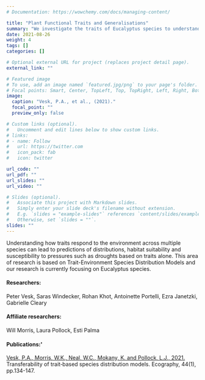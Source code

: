 ```yaml
---
# Documentation: https://wowchemy.com/docs/managing-content/

title: "Plant Functional Traits and Generalisations"
summary: "We investigate the traits of Eucalyptus species to understand generalisations of the traits, predictings distributions, habitat suitability and susceptibility to pressures such as droughts."
date: 2021-08-26
weight: 4
tags: []
categories: []

# Optional external URL for project (replaces project detail page).
external_link: ""

# Featured image
# To use, add an image named `featured.jpg/png` to your page's folder.
# Focal points: Smart, Center, TopLeft, Top, TopRight, Left, Right, BottomLeft, Bottom, BottomRight.
image:
  caption: "Vesk, P.A., et al., (2021)."
  focal_point: ""
  preview_only: false

# Custom links (optional).
#   Uncomment and edit lines below to show custom links.
# links:
# - name: Follow
#   url: https://twitter.com
#   icon_pack: fab
#   icon: twitter

url_code: ""
url_pdf: ""
url_slides: ""
url_video: ""

# Slides (optional).
#   Associate this project with Markdown slides.
#   Simply enter your slide deck's filename without extension.
#   E.g. `slides = "example-slides"` references `content/slides/example-slides.md`.
#   Otherwise, set `slides = ""`.
slides: ""
---
```

Understanding how traits respond to the environment across multiple species can lead to predictions of distributions, habitat suitability and susceptibility to pressures such as droughts based on traits alone. This area of research is based on Trait-Environment Species Distribution Models and our research is currently focusing on Eucalyptus species.

#### Researchers:  
Peter Vesk, Saras Windecker, Rohan Khot, Antoinette Portelli, Ezra Janetzki, Gabrielle Cleary  

#### Affiliate researchers:  
Will Morris, Laura Pollock, Esti Palma

#### Publications:'

[Vesk, P.A., Morris, W.K., Neal, W.C., Mokany, K. and Pollock, L.J., 2021.](https://onlinelibrary.wiley.com/doi/full/10.1111/ecog.05179) Transferability of trait‐based species distribution models. Ecography, 44(1), pp.134-147.
